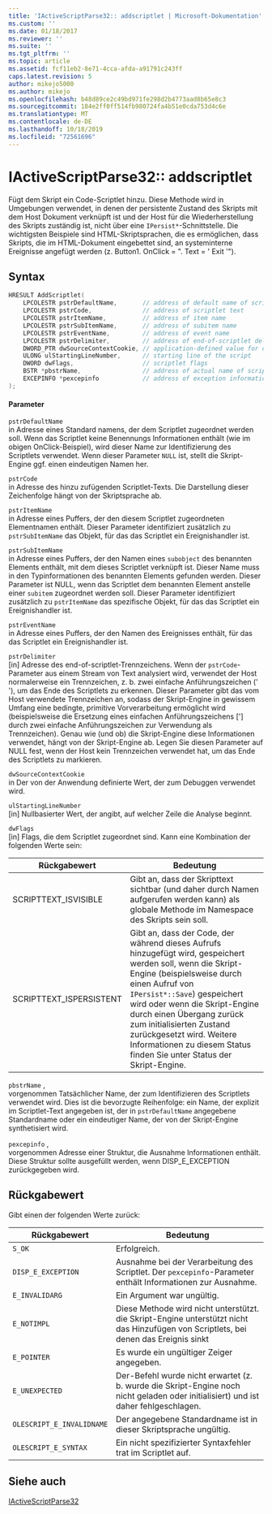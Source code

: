```yaml
---
title: 'IActiveScriptParse32:: addscriptlet | Microsoft-Dokumentation'
ms.custom: ''
ms.date: 01/18/2017
ms.reviewer: ''
ms.suite: ''
ms.tgt_pltfrm: ''
ms.topic: article
ms.assetid: fcf11eb2-8e71-4cca-afda-a91791c243ff
caps.latest.revision: 5
author: mikejo5000
ms.author: mikejo
ms.openlocfilehash: b48d89ce2c49bd971fe298d2b4773aad8b65e8c3
ms.sourcegitcommit: 184e2ff0ff514fb980724fa4b51e0cda753d4c6e
ms.translationtype: MT
ms.contentlocale: de-DE
ms.lasthandoff: 10/18/2019
ms.locfileid: "72561696"
---
```

# <a name="iactivescriptparse32addscriptlet"></a>IActiveScriptParse32:: addscriptlet
Fügt dem Skript ein Code-Scriptlet hinzu. Diese Methode wird in Umgebungen verwendet, in denen der persistente Zustand des Skripts mit dem Host Dokument verknüpft ist und der Host für die Wiederherstellung des Skripts zuständig ist, nicht über eine `IPersist*`-Schnittstelle. Die wichtigsten Beispiele sind HTML-Skriptsprachen, die es ermöglichen, dass Skripts, die im HTML-Dokument eingebettet sind, an systeminterne Ereignisse angefügt werden (z. Button1. OnClick = ". Text = ' Exit '").  
  
## <a name="syntax"></a>Syntax  
  
```cpp
HRESULT AddScriptlet(  
    LPCOLESTR pstrDefaultName,       // address of default name of scriptlet  
    LPCOLESTR pstrCode,              // address of scriptlet text  
    LPCOLESTR pstrItemName,          // address of item name  
    LPCOLESTR pstrSubItemName,       // address of subitem name  
    LPCOLESTR pstrEventName,         // address of event name  
    LPCOLESTR pstrDelimiter,         // address of end-of-scriptlet delimiter  
    DWORD_PTR dwSourceContextCookie, // application-defined value for debugging  
    ULONG ulStartingLineNumber,      // starting line of the script  
    DWORD dwFlags,                   // scriptlet flags  
    BSTR *pbstrName,                 // address of actual name of scriptlet  
    EXCEPINFO *pexcepinfo            // address of exception information  
);  
```  
  
#### <a name="parameters"></a>Parameter  
 `pstrDefaultName`  
 in Adresse eines Standard namens, der dem Scriptlet zugeordnet werden soll. Wenn das Scriptlet keine Benennungs Informationen enthält (wie im obigen OnClick-Beispiel), wird dieser Name zur Identifizierung des Scriptlets verwendet. Wenn dieser Parameter `NULL` ist, stellt die Skript-Engine ggf. einen eindeutigen Namen her.  
  
 `pstrCode`  
 in Adresse des hinzu zufügenden Scriptlet-Texts. Die Darstellung dieser Zeichenfolge hängt von der Skriptsprache ab.  
  
 `pstrItemName`  
 in Adresse eines Puffers, der den diesem Scriptlet zugeordneten Elementnamen enthält. Dieser Parameter identifiziert zusätzlich zu `pstrSubItemName` das Objekt, für das das Scriptlet ein Ereignishandler ist.  
  
 `pstrSubItemName`  
 in Adresse eines Puffers, der den Namen eines `subobject` des benannten Elements enthält, mit dem dieses Scriptlet verknüpft ist. Dieser Name muss in den Typinformationen des benannten Elements gefunden werden. Dieser Parameter ist NULL, wenn das Scriptlet dem benannten Element anstelle einer `subitem` zugeordnet werden soll. Dieser Parameter identifiziert zusätzlich zu `pstrItemName` das spezifische Objekt, für das das Scriptlet ein Ereignishandler ist.  
  
 `pstrEventName`  
 in Adresse eines Puffers, der den Namen des Ereignisses enthält, für das das Scriptlet ein Ereignishandler ist.  
  
 `pstrDelimiter`  
 [in] Adresse des end-of-scriptlet-Trennzeichens. Wenn der `pstrCode`-Parameter aus einem Stream von Text analysiert wird, verwendet der Host normalerweise ein Trennzeichen, z. b. zwei einfache Anführungszeichen (' '), um das Ende des Scriptlets zu erkennen. Dieser Parameter gibt das vom Host verwendete Trennzeichen an, sodass der Skript-Engine in gewissem Umfang eine bedingte, primitive Vorverarbeitung ermöglicht wird (beispielsweise die Ersetzung eines einfachen Anführungszeichens ['] durch zwei einfache Anführungszeichen zur Verwendung als Trennzeichen). Genau wie (und ob) die Skript-Engine diese Informationen verwendet, hängt von der Skript-Engine ab. Legen Sie diesen Parameter auf NULL fest, wenn der Host kein Trennzeichen verwendet hat, um das Ende des Scriptlets zu markieren.  
  
 `dwSourceContextCookie`  
 in Der von der Anwendung definierte Wert, der zum Debuggen verwendet wird.  
  
 `ulStartingLineNumber`  
 [in] Nullbasierter Wert, der angibt, auf welcher Zeile die Analyse beginnt.  
  
 `dwFlags`  
 [in] Flags, die dem Scriptlet zugeordnet sind. Kann eine Kombination der folgenden Werte sein:  
  
|Rückgabewert|Bedeutung|  
|------------------|-------------|  
|SCRIPTTEXT_ISVISIBLE|Gibt an, dass der Skripttext sichtbar (und daher durch Namen aufgerufen werden kann) als globale Methode im Namespace des Skripts sein soll.|  
|SCRIPTTEXT_ISPERSISTENT|Gibt an, dass der Code, der während dieses Aufrufs hinzugefügt wird, gespeichert werden soll, wenn die Skript-Engine (beispielsweise durch einen Aufruf von `IPersist*::Save`) gespeichert wird oder wenn die Skript-Engine durch einen Übergang zurück zum initialisierten Zustand zurückgesetzt wird. Weitere Informationen zu diesem Status finden Sie unter Status der Skript-Engine.|  
  
 `pbstrName` ,  
 vorgenommen Tatsächlicher Name, der zum Identifizieren des Scriptlets verwendet wird. Dies ist die bevorzugte Reihenfolge: ein Name, der explizit im Scriptlet-Text angegeben ist, der in `pstrDefaultName` angegebene Standardname oder ein eindeutiger Name, der von der Skript-Engine synthetisiert wird.  
  
 `pexcepinfo` ,  
 vorgenommen Adresse einer Struktur, die Ausnahme Informationen enthält. Diese Struktur sollte ausgefüllt werden, wenn DISP_E_EXCEPTION zurückgegeben wird.  
  
## <a name="return-value"></a>Rückgabewert  
 Gibt einen der folgenden Werte zurück:  
  
|Rückgabewert|Bedeutung|  
|------------------|-------------|  
|`S_OK`|Erfolgreich.|  
|`DISP_E_EXCEPTION`|Ausnahme bei der Verarbeitung des Scriptlet. Der `pexcepinfo`-Parameter enthält Informationen zur Ausnahme.|  
|`E_INVALIDARG`|Ein Argument war ungültig.|  
|`E_NOTIMPL`|Diese Methode wird nicht unterstützt. die Skript-Engine unterstützt nicht das Hinzufügen von Scriptlets, bei denen das Ereignis sinkt|  
|`E_POINTER`|Es wurde ein ungültiger Zeiger angegeben.|  
|`E_UNEXPECTED`|Der-Befehl wurde nicht erwartet (z. b. wurde die Skript-Engine noch nicht geladen oder initialisiert) und ist daher fehlgeschlagen.|  
|`OLESCRIPT_E_INVALIDNAME`|Der angegebene Standardname ist in dieser Skriptsprache ungültig.|  
|`OLESCRIPT_E_SYNTAX`|Ein nicht spezifizierter Syntaxfehler trat im Scriptlet auf.|  
  
## <a name="see-also"></a>Siehe auch  
 [IActiveScriptParse32](../../winscript/reference/iactivescriptparse32.md)